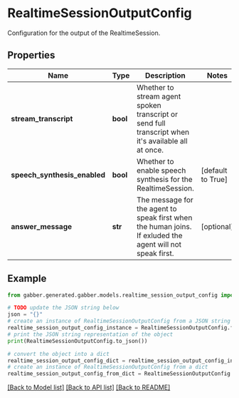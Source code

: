 # RealtimeSessionOutputConfig

Configuration for the output of the RealtimeSession.

## Properties

Name | Type | Description | Notes
------------ | ------------- | ------------- | -------------
**stream_transcript** | **bool** | Whether to stream agent spoken transcript or send full transcript when it&#39;s available all at once. | 
**speech_synthesis_enabled** | **bool** | Whether to enable speech synthesis for the RealtimeSession. | [default to True]
**answer_message** | **str** | The message for the agent to speak first when the human joins. If exluded the agent will not speak first. | [optional] 

## Example

```python
from gabber.generated.gabber.models.realtime_session_output_config import RealtimeSessionOutputConfig

# TODO update the JSON string below
json = "{}"
# create an instance of RealtimeSessionOutputConfig from a JSON string
realtime_session_output_config_instance = RealtimeSessionOutputConfig.from_json(json)
# print the JSON string representation of the object
print(RealtimeSessionOutputConfig.to_json())

# convert the object into a dict
realtime_session_output_config_dict = realtime_session_output_config_instance.to_dict()
# create an instance of RealtimeSessionOutputConfig from a dict
realtime_session_output_config_from_dict = RealtimeSessionOutputConfig.from_dict(realtime_session_output_config_dict)
```
[[Back to Model list]](../README.md#documentation-for-models) [[Back to API list]](../README.md#documentation-for-api-endpoints) [[Back to README]](../README.md)


